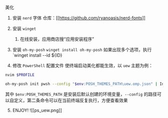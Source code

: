 美化
1. 安装 `nerd` 字体
	仓库：[[https://github.com/ryanoasis/nerd-fonts]]
	
2. 安装 `winget`
	1.  在线安装，应用商店搜“应用安装程序”

3. 安装 `oh-my-posh`
		`winget install oh-my-posh` 如果出现多个选项，执行
		`winget install --id  ${ID}

4. 修改 `PowerShell` 配置文件
使终端启动美化都能生效，以 `uew` 主题为例：
```bash
nvim $PROFILE

oh-my-posh init pwsh --config "$env:POSH_THEMES_PATH\uew.omp.json" | Invoke-Expression
```
其中 `$env:POSH_THEMES_PATH` 是安装后默认创建的环境变量，`--config` 的路径可以自定义，第二条命令可以在当前终端反复执行，方便查看效果

5. ENJOY!
 ![[ps_uew.png]]